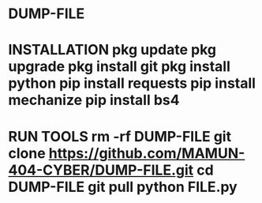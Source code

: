 # DUMP-FILE
# INSTALLATION pkg update pkg upgrade pkg install git pkg install python pip install requests pip install mechanize pip install bs4
# RUN TOOLS rm -rf DUMP-FILE git clone https://github.com/MAMUN-404-CYBER/DUMP-FILE.git cd DUMP-FILE git pull python FILE.py
